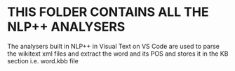 THIS FOLDER CONTAINS ALL THE NLP++ ANALYSERS 
===
The analysers built in NLP++ in Visual Text on VS Code are used to parse the wikitext xml files and extract the word and its POS and stores it in the KB section i.e. word.kbb file
